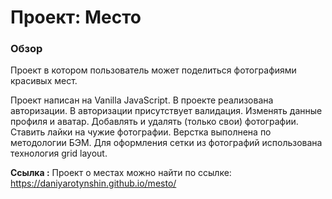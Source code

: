 # Проект: Место

### Обзор
Проект в котором пользователь может поделиться фотографиями красивых мест.

Проект написан на Vanilla JavaScript. В проекте реализована авторизации. В авторизации присутствует валидация. Изменять данные профиля и аватар. Добавлять и удалять (только свои) фотографии. Ставить лайки на чужие фотографии. Верстка выполнена по методологии БЭМ. Для оформления сетки из фотографий использована технология grid layout.

**Ссылка :**
Проект о местах можно найти по ссылке:
https://daniyarotynshin.github.io/mesto/
